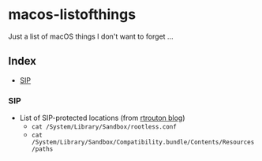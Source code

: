 # macos-listofthings

Just a list of macOS things I don't want to forget ...

## Index

- [SIP](#sip)

### SIP

- List of SIP-protected locations (from [rtrouton blog](https://derflounder.wordpress.com/2015/10/01/system-integrity-protection-adding-another-layer-to-apples-security-model/))
  - `cat /System/Library/Sandbox/rootless.conf`
  - `cat /System/Library/Sandbox/Compatibility.bundle/Contents/Resources/paths`